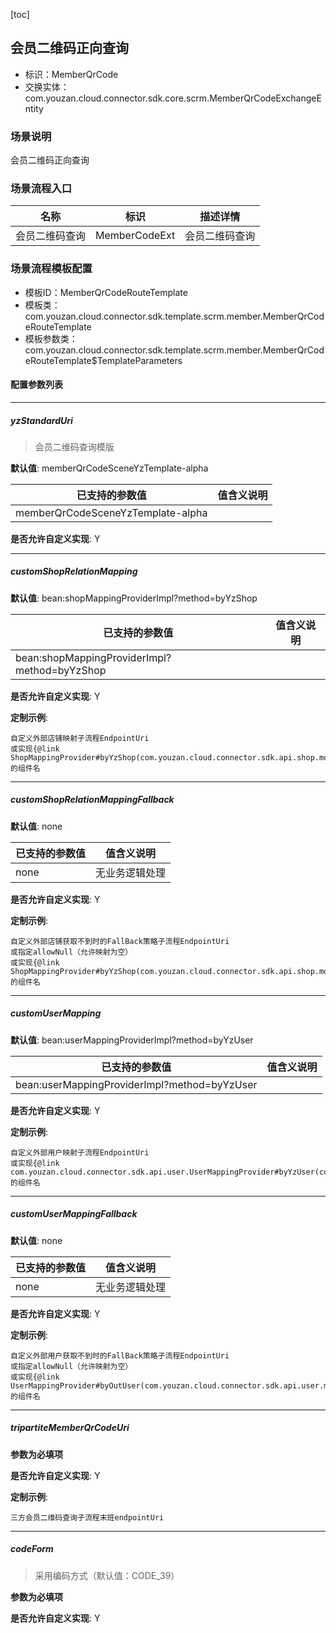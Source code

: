 [toc]

## 会员二维码正向查询
- 标识：MemberQrCode
- 交换实体：com.youzan.cloud.connector.sdk.core.scrm.MemberQrCodeExchangeEntity
### 场景说明
会员二维码正向查询
### 场景流程入口

名称 | 标识 | 描述详情
---|---|---
会员二维码查询 | MemberCodeExt | 会员二维码查询

### 场景流程模板配置
- 模板ID：MemberQrCodeRouteTemplate
- 模板类：com.youzan.cloud.connector.sdk.template.scrm.member.MemberQrCodeRouteTemplate
- 模板参数类：com.youzan.cloud.connector.sdk.template.scrm.member.MemberQrCodeRouteTemplate$TemplateParameters

#### 配置参数列表

---
##### yzStandardUri
> 会员二维码查询模版

**默认值**: memberQrCodeSceneYzTemplate-alpha

已支持的参数值 | 值含义说明
---|---
memberQrCodeSceneYzTemplate-alpha | 

**是否允许自定义实现**: Y

---
##### customShopRelationMapping
> 

**默认值**: bean:shopMappingProviderImpl?method=byYzShop

已支持的参数值 | 值含义说明
---|---
bean:shopMappingProviderImpl?method=byYzShop | 

**是否允许自定义实现**: Y


**定制示例**:
```
自定义外部店铺映射子流程EndpointUri
或实现{@link ShopMappingProvider#byYzShop(com.youzan.cloud.connector.sdk.api.shop.model.ByYzShopQryParam)}的组件名
```
---
##### customShopRelationMappingFallback
> 

**默认值**: none

已支持的参数值 | 值含义说明
---|---
none | 无业务逻辑处理

**是否允许自定义实现**: Y


**定制示例**:
```
自定义外部店铺获取不到时的FallBack策略子流程EndpointUri
或指定allowNull（允许映射为空）
或实现{@link ShopMappingProvider#byYzShop(com.youzan.cloud.connector.sdk.api.shop.model.ByYzShopQryParam)}的组件名
```
---
##### customUserMapping
> 

**默认值**: bean:userMappingProviderImpl?method=byYzUser

已支持的参数值 | 值含义说明
---|---
bean:userMappingProviderImpl?method=byYzUser | 

**是否允许自定义实现**: Y


**定制示例**:
```
自定义外部用户映射子流程EndpointUri
或实现{@link com.youzan.cloud.connector.sdk.api.user.UserMappingProvider#byYzUser(com.youzan.cloud.connector.sdk.api.user.model.ByYzUserQryParam)}的组件名
```
---
##### customUserMappingFallback
> 

**默认值**: none

已支持的参数值 | 值含义说明
---|---
none | 无业务逻辑处理

**是否允许自定义实现**: Y


**定制示例**:
```
自定义外部用户获取不到时的FallBack策略子流程EndpointUri
或指定allowNull（允许映射为空）
或实现{@link UserMappingProvider#byOutUser(com.youzan.cloud.connector.sdk.api.user.model.ByOutUserQryParam)}的组件名
```
---
##### tripartiteMemberQrCodeUri
> 

**参数为必填项**


**是否允许自定义实现**: Y


**定制示例**:
```
三方会员二维码查询子流程末班endpointUri
```
---
##### codeForm
> 采用编码方式（默认值：CODE_39）

**参数为必填项**


**是否允许自定义实现**: Y


